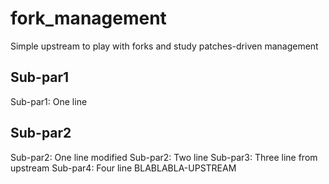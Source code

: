 # fork_management
Simple upstream to play with forks and study patches-driven management

## Sub-par1

Sub-par1: One line

## Sub-par2

Sub-par2: One line modified
Sub-par2: Two line
Sub-par3: Three line from upstream
Sub-par4: Four line
BLABLABLA-UPSTREAM
